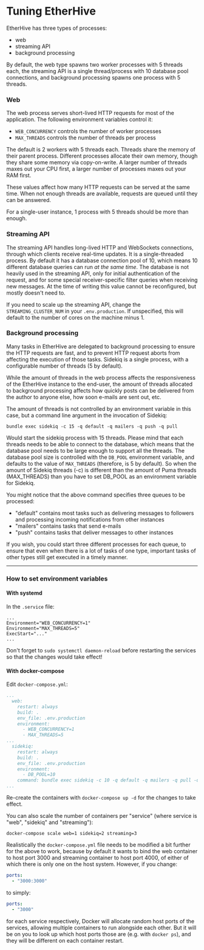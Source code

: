 Tuning EtherHive
===============

EtherHive has three types of processes:

- web
- streaming API
- background processing

By default, the web type spawns two worker processes with 5 threads each, the streaming API is a single thread/process with 10 database pool connections, and background processing spawns one process with 5 threads.

### Web

The web process serves short-lived HTTP requests for most of the application. The following environment variables control it:

- `WEB_CONCURRENCY` controls the number of worker processes
- `MAX_THREADS` controls the number of threads per process

The default is 2 workers with 5 threads each. Threads share the memory of their parent process. Different processes allocate their own memory, though they share some memory via copy-on-write. A larger number of threads maxes out your CPU first, a larger number of processes maxes out your RAM first.

These values affect how many HTTP requests can be served at the same time. When not enough threads are available, requests are queued until they can be answered.

For a single-user instance, 1 process with 5 threads should be more than enough.

### Streaming API

The streaming API handles long-lived HTTP and WebSockets connections, through which clients receive real-time updates. It is a single-threaded process. By default it has a database connection pool of 10, which means 10 different database queries can run *at the same time*. The database is not heavily used in the streaming API, only for initial authentication of the request, and for some special receiver-specific filter queries when receiving new messages. At the time of writing this value cannot be reconfigured, but mostly doesn't need to.

If you need to scale up the streaming API, change the `STREAMING_CLUSTER_NUM` in your `.env.production`. If unspecified, this will default to the number of cores on the machine minus 1.

### Background processing

Many tasks in EtherHive are delegated to background processing to ensure the HTTP requests are fast, and to prevent HTTP request aborts from affecting the execution of those tasks. Sidekiq is a single process, with a configurable number of threads (5 by default).

While the amount of threads in the web process affects the responsiveness of the EtherHive instance to the end-user, the amount of threads allocated to background processing affects how quickly posts can be delivered from the author to anyone else, how soon e-mails are sent out, etc.

The amount of threads is not controlled by an environment variable in this case, but a command line argument in the invocation of Sidekiq:

    bundle exec sidekiq -c 15 -q default -q mailers -q push -q pull

Would start the sidekiq process with 15 threads. Please mind that each threads needs to be able to connect to the database, which means that the database pool needs to be large enough to support all the threads. The database pool size is controlled with the `DB_POOL` environment variable, and defaults to the value of `MAX_THREADS` (therefore, is 5 by default). So when the amount of Sidekiq threads (-c) is different than the amount of Puma threads (MAX_THREADS) than you have to set DB_POOL as an environment variable for Sidekiq. 

You might notice that the above command specifies three queues to be processed:

- "default" contains most tasks such as delivering messages to followers and processing incoming notifications from other instances
- "mailers" contains tasks that send e-mails
- "push" contains tasks that deliver messages to other instances

If you wish, you could start three different processes for each queue, to ensure that even when there is a lot of tasks of one type, important tasks of other types still get executed in a timely manner.

___

### How to set environment variables
#### With systemd

In the `.service` file:

```systemd
...
Environment="WEB_CONCURRENCY=1"
Environment="MAX_THREADS=5"
ExecStart="..."
...
```

Don't forget to `sudo systemctl daemon-reload` before restarting the services so that the changes would take effect!

#### With docker-compose

Edit `docker-compose.yml`:

```yml
...
  web:
    restart: always
    build: .
    env_file: .env.production
    environment:
      - WEB_CONCURRENCY=1
      - MAX_THREADS=5
...
  sidekiq:
    restart: always
    build: .
    env_file: .env.production
    environment:
      - DB_POOL=10
    command: bundle exec sidekiq -c 10 -q default -q mailers -q pull -q push
...
```

Re-create the containers with `docker-compose up -d` for the changes to take effect.

You can also scale the number of containers per "service" (where service is "web", "sidekiq" and "streaming"):

    docker-compose scale web=1 sidekiq=2 streaming=3

Realistically the `docker-compose.yml` file needs to be modified a bit further for the above to work, because by default it wants to bind the web container to host port 3000 and streaming container to host port 4000, of either of which there is only one on the host system. However, if you change:

```yml
ports:
  - "3000:3000"
```

to simply:

```yml
ports:
  - "3000"
```

for each service respectively, Docker will allocate random host ports of the services, allowing multiple containers to run alongside each other. But it will be on you to look up which host ports those are (e.g. with `docker ps`), and they will be different on each container restart.


